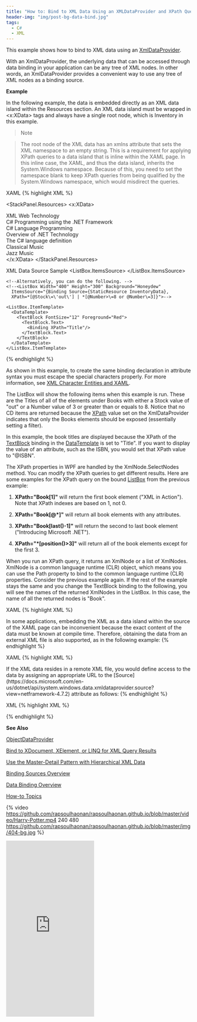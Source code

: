 ```yaml
---
title: "How to: Bind to XML Data Using an XMLDataProvider and XPath Queries"
header-img: "img/post-bg-data-bind.jpg"
tags:
  - C#
  - XML
---
```


This example shows how to bind to XML data using an [XmlDataProvider](https://docs.microsoft.com/en-us/dotnet/api/system.windows.data.xmldataprovider?view=netframework-4.7.2).  
  
 With an XmlDataProvider, the underlying data that can be accessed through data binding in your application can be any tree of XML nodes. In other words, an XmlDataProvider provides a convenient way to use any tree of XML nodes as a binding source.

**Example**

In the following example, the data is embedded directly as an XML data island within the Resources section. An XML data island must be wrapped in <x:XData> tags and always have a single root node, which is Inventory in this example.

> Note

> The root node of the XML data has an xmlns attribute that sets the XML namespace to an empty string. This is a requirement for applying XPath queries to a data island that is inline within the XAML page. In this inline case, the XAML, and thus the data island, inherits the System.Windows namespace. Because of this, you need to set the namespace blank to keep XPath queries from being qualified by the System.Windows namespace, which would misdirect the queries.

XAML
{% highlight XML %}

<StackPanel
  xmlns="http://schemas.microsoft.com/winfx/2006/xaml/presentation"
  xmlns:x="http://schemas.microsoft.com/winfx/2006/xaml"
  Background="Cornsilk">

  <StackPanel.Resources>
    <XmlDataProvider x:Key="InventoryData" XPath="Inventory/Books">
      <x:XData>
        <Inventory xmlns="">
          <Books>
            <Book ISBN="0-7356-0562-9" Stock="in" Number="9">
              <Title>XML in Action</Title>
              <Summary>XML Web Technology</Summary>
            </Book>
            <Book ISBN="0-7356-1370-2" Stock="in" Number="8">
              <Title>Programming Microsoft Windows With C#</Title>
              <Summary>C# Programming using the .NET Framework</Summary>
            </Book>
            <Book ISBN="0-7356-1288-9" Stock="out" Number="7">
              <Title>Inside C#</Title>
              <Summary>C# Language Programming</Summary>
            </Book>
            <Book ISBN="0-7356-1377-X" Stock="in" Number="5">
              <Title>Introducing Microsoft .NET</Title>
              <Summary>Overview of .NET Technology</Summary>
            </Book>
            <Book ISBN="0-7356-1448-2" Stock="out" Number="4">
              <Title>Microsoft C# Language Specifications</Title>
              <Summary>The C# language definition</Summary>
            </Book>
          </Books>
          <CDs>
            <CD Stock="in" Number="3">
              <Title>Classical Collection</Title>
              <Summary>Classical Music</Summary>
            </CD>
            <CD Stock="out" Number="9">
              <Title>Jazz Collection</Title>
              <Summary>Jazz Music</Summary>
            </CD>
          </CDs>
        </Inventory>
      </x:XData>
    </XmlDataProvider>
  </StackPanel.Resources>

  <TextBlock FontSize="18" FontWeight="Bold" Margin="10"
    HorizontalAlignment="Center">XML Data Source Sample</TextBlock>
  <ListBox
    Width="400" Height="300" Background="Honeydew">
    <ListBox.ItemsSource>
      <Binding Source="{StaticResource InventoryData}"
               XPath="*[@Stock='out'] | *[@Number>=8 or @Number=3]"/>
    </ListBox.ItemsSource>

    <!--Alternatively, you can do the following. -->
    <!--<ListBox Width="400" Height="300" Background="Honeydew"
      ItemsSource="{Binding Source={StaticResource InventoryData},
      XPath=*[@Stock\=\'out\'] | *[@Number>\=8 or @Number\=3]}">-->

    <ListBox.ItemTemplate>
      <DataTemplate>
        <TextBlock FontSize="12" Foreground="Red">
          <TextBlock.Text>
            <Binding XPath="Title"/>
          </TextBlock.Text>
        </TextBlock>
      </DataTemplate>
    </ListBox.ItemTemplate>
  </ListBox>
</StackPanel>
{% endhighlight %}

As shown in this example, to create the same binding declaration in attribute syntax you must escape the special characters properly. For more information, see [XML Character Entities and XAML](https://docs.microsoft.com/en-us/dotnet/framework/xaml-services/xml-character-entities-and-xaml).

The ListBox will show the following items when this example is run. These are the Titles of all of the elements under Books with either a Stock value of "out" or a Number value of 3 or greater than or equals to 8. Notice that no CD items are returned because the [XPath](https://docs.microsoft.com/en-us/dotnet/api/system.windows.data.xmldataprovider.xpath?view=netframework-4.7.2) value set on the XmlDataProvider indicates that only the Books elements should be exposed (essentially setting a filter).

In this example, the book titles are displayed because the XPath of the [TextBlock](https://docs.microsoft.com/en-us/dotnet/api/system.windows.controls.textblock?view=netframework-4.7.2) binding in the [DataTemplate](https://docs.microsoft.com/en-us/dotnet/api/system.windows.datatemplate?view=netframework-4.7.2) is set to "Title". If you want to display the value of an attribute, such as the ISBN, you would set that XPath value to "@ISBN".

The XPath properties in WPF are handled by the XmlNode.SelectNodes method. You can modify the XPath queries to get different results. Here are some examples for the XPath query on the bound [ListBox](https://docs.microsoft.com/en-us/dotnet/api/system.windows.controls.listbox?view=netframework-4.7.2) from the previous example:

1. **XPath="Book[1]"** will return the first book element ("XML in Action"). Note that XPath indexes are based on 1, not 0.

2. **XPath="Book[@*]"** will return all book elements with any attributes.

3. **XPath="Book[last()-1]"** will return the second to last book element ("Introducing Microsoft .NET").

4. **XPath="*[position()>3]"** will return all of the book elements except for the first 3.

When you run an XPath query, it returns an XmlNode or a list of XmlNodes. XmlNode is a common language runtime (CLR) object, which means you can use the Path property to bind to the common language runtime (CLR) properties. Consider the previous example again. If the rest of the example stays the same and you change the TextBlock binding to the following, you will see the names of the returned XmlNodes in the ListBox. In this case, the name of all the returned nodes is "Book".

XAML
{% highlight XML %}

<TextBlock FontSize="12" Foreground="Red">
  <TextBlock.Text>
    <Binding Path="Name"/>
  </TextBlock.Text>
</TextBlock>
In some applications, embedding the XML as a data island within the source of the XAML page can be inconvenient because the exact content of the data must be known at compile time. Therefore, obtaining the data from an external XML file is also supported, as in the following example:
{% endhighlight %}

XAML
{% highlight XML %}

<XmlDataProvider x:Key="BookData" Source="data\bookdata.xml" XPath="Books"/>
If the XML data resides in a remote XML file, you would define access to the data by assigning an appropriate URL to the [Source](https://docs.microsoft.com/en-us/dotnet/api/system.windows.data.xmldataprovider.source?view=netframework-4.7.2) attribute as follows:
{% endhighlight %}

XML
{% highlight XML %}

<XmlDataProvider x:Key="BookData" Source="http://MyUrl" XPath="Books"/>  
{% endhighlight %}

**See Also**

[ObjectDataProvider](https://docs.microsoft.com/en-us/dotnet/api/system.windows.data.objectdataprovider?view=netframework-4.7.2)

[Bind to XDocument, XElement, or LINQ for XML Query Results](https://docs.microsoft.com/en-us/dotnet/framework/wpf/data/how-to-bind-to-xdocument-xelement-or-linq-for-xml-query-results)

[Use the Master-Detail Pattern with Hierarchical XML Data](https://docs.microsoft.com/en-us/dotnet/framework/wpf/data/how-to-use-the-master-detail-pattern-with-hierarchical-xml-data)

[Binding Sources Overview](https://docs.microsoft.com/en-us/dotnet/framework/wpf/data/binding-sources-overview)

[Data Binding Overview](https://docs.microsoft.com/en-us/dotnet/framework/wpf/data/data-binding-overview)

[How-to Topics](https://docs.microsoft.com/en-us/dotnet/framework/wpf/data/data-binding-how-to-topics)




{% video https://github.com/rapsoulhaonan/rapsoulhaonan.github.io/blob/master/video/Harry-Potter.mp4 240 480 https://github.com/rapsoulhaonan/rapsoulhaonan.github.io/blob/master/img/404-bg.jpg %}

<iframe width="240" height="480" src="https://github.com/rapsoulhaonan/rapsoulhaonan.github.io/blob/master/video/Harry-Potter.mp4" frameborder="0" allowfullscreen></iframe>

